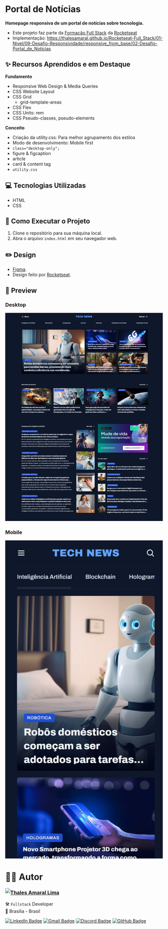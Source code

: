 # Portal de Notícias

**Homepage responsiva de um portal de notícias sobre tecnologia.**

-   Este projeto faz parte da [Formação Full Stack](https://github.com/thalesamaral/Rocketseat-Full_Stack/tree/main) da [Rocketseat](https://www.rocketseat.com.br/)
-   Implementação: https://thalesamaral.github.io/Rocketseat-Full_Stack/01-Nivel/09-Desafio-Responsividade/responsive_from_base/02-Desafio-Portal_de_Noticias

## ✨ Recursos Aprendidos e em Destaque

**Fundamento**

-   Responsive Web Design & Media Queries
-   CSS Website Layout
-   CSS Grid
    -   grid-template-areas
-   CSS Flex
-   CSS Units: rem
-   CSS Pseudo-classes, pseudo-elements

**Conceito**

-   Criação da utility.css: Para melhor agrupamento dos estilos
-   Modo de desenvolvimento: Mobile first
-   `class="desktop-only";`
-   figure & figcaption
-   article
-   card & content tag
-   `utility.css`

## 💻 Tecnologias Utilizadas

-   HTML
-   CSS

## 📝 Como Executar o Projeto

1. Clone o repositório para sua máquina local.
2. Abra o arquivo `index.html` em seu navegador web.

## ✏️ Design

-   [Figma](https://www.figma.com/community/file/1392188698846698895).
-   Design feito por [Rocketseat](https://www.rocketseat.com.br/).

## 👀 Preview

### Desktop

![Prévia da Homepage de um portal de notícias sobre tecnologia](assets/readme/Preview-Portal_de_Noticias.jpeg)

### Mobile

![Prévia da Homepage de um portal de notícias sobre tecnologia](assets/readme/Preview-Portal_de_Noticias-mobile.jpeg)

# 👨‍💻 Autor

<img align="left" src="https://www.github.com/thalesamaral.png?size=150">

### [**Thales Amaral Lima**](https://github.com/thalesamaral)

🛠 `Fullstack` Developer <br>
📍 Brasília - Brasil

<a href="https://www.linkedin.com/in/thales-amaral-lima"><img src="https://img.shields.io/badge/LinkedIn-0077B5?style=flat&logo=linkedin&logoColor=white" alt="LinkedIn Badge" height="25"></a>&nbsp;<a href="mailto:thaleslima225@gmail.com"><img src="https://img.shields.io/badge/Gmail-D14836?style=flat&logo=gmail&logoColor=white" alt="Gmail Badge" height="25"></a>&nbsp;<a href="#"><img src="https://img.shields.io/badge/Discord-%237289DA.svg?logo=discord&logoColor=white" title="Thales Amaral#0416" alt="Discord Badge" height="25"></a>&nbsp;<a href="https://www.github.com/thalesamaral"><img src="https://img.shields.io/badge/GitHub-100000?style=flat&logo=github&logoColor=white" alt="GitHub Badge" height="25"></a>&nbsp;<br clear="left"/>
